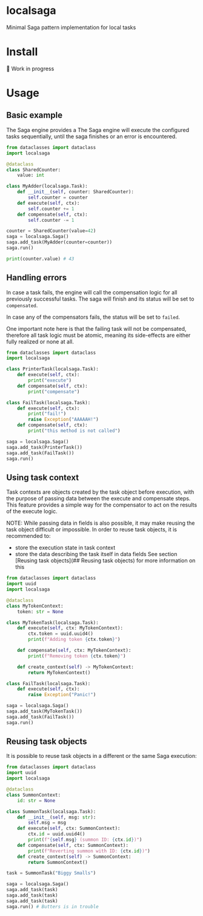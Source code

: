 # localsaga

Minimal Saga pattern implementation for local tasks

# Install

:hammer: Work in progress

# Usage

## Basic example

The Saga engine provides a 
The Saga engine will execute the configured tasks sequentially, until the saga finishes or an error is encountered.


```Python
from dataclasses import dataclass
import localsaga

@dataclass
class SharedCounter:
    value: int

class MyAdder(localsaga.Task):
    def __init__(self, counter: SharedCounter):
        self.counter = counter
    def execute(self, ctx):
        self.counter += 1
    def compensate(self, ctx):
        self.counter -= 1

counter = SharedCounter(value=42)
saga = localsaga.Saga()
saga.add_task(MyAdder(counter=counter))
saga.run()

print(counter.value) # 43
```

## Handling errors

In case a task fails, the engine will call the compensation logic for all previously successful tasks. The saga will finish and its status will be set to `compensated`.

In case any of the compensators fails, the status will be set to `failed`.

One important note here is that the failing task will not be compensated, therefore all task logic must be atomic, meaning its side-effects are either fully realized or none at all.

```Python
from dataclasses import dataclass
import localsaga

class PrinterTask(localsaga.Task):
    def execute(self, ctx):
        print("execute")
    def compensate(self, ctx):
        print("compensate")

class FailTask(localsaga.Task):
    def execute(self, ctx):
        print("fail!")
        raise Exception("AAAAAH!")
    def compensate(self, ctx):
        print("this method is not called")

saga = localsaga.Saga()
saga.add_task(PrinterTask())
saga.add_task(FailTask())
saga.run()
```

## Using task context

Task contexts are objects created by the task object before execution, with the purpose of passing data between the execute and compensate steps. This feature provides a simple way for the compensator to act on the results of the execute logic.

NOTE: While passing data in fields is also possible, it may make reusing the task object difficult or impossible. In order to reuse task objects, it is recommended to:
- store the execution state in task context
- store the data describing the task itself in data fields
See section [Reusing task objects](## Reusing task objects) for more information on this

```Python
from dataclasses import dataclass
import uuid
import localsaga

@dataclass
class MyTokenContext:
    token: str = None

class MyTokenTask(localsaga.Task):
    def execute(self, ctx: MyTokenContext):
        ctx.token = uuid.uuid4()
        print(f"Adding token {ctx.token}")

    def compensate(self, ctx: MyTokenContext):
        print(f"Removing token {ctx.token}")

    def create_context(self) -> MyTokenContext:
        return MyTokenContext()

class FailTask(localsaga.Task):
    def execute(self, ctx):
        raise Exception("Panic!")

saga = localsaga.Saga()
saga.add_task(MyTokenTask())
saga.add_task(FailTask())
saga.run()
```

## Reusing task objects

It is possible to reuse task objects in a different or the same Saga execution:

```Python
from dataclasses import dataclass
import uuid
import localsaga

@dataclass
class SummonContext:
    id: str = None

class SummonTask(localsaga.Task):
    def __init__(self, msg: str):
        self.msg = msg
    def execute(self, ctx: SummonContext):
        ctx.id = uuid.uuid4()
        print(f"{self.msg} (summon ID: {ctx.id})")
    def compensate(self, ctx: SummonContext):
        print(f"Reverting summon with ID: {ctx.id})")
    def create_context(self) -> SummonContext:
        return SummonContext()

task = SummonTask("Biggy Smalls")

saga = localsaga.Saga()
saga.add_task(task)
saga.add_task(task)
saga.add_task(task)
saga.run() # Butters is in trouble
```